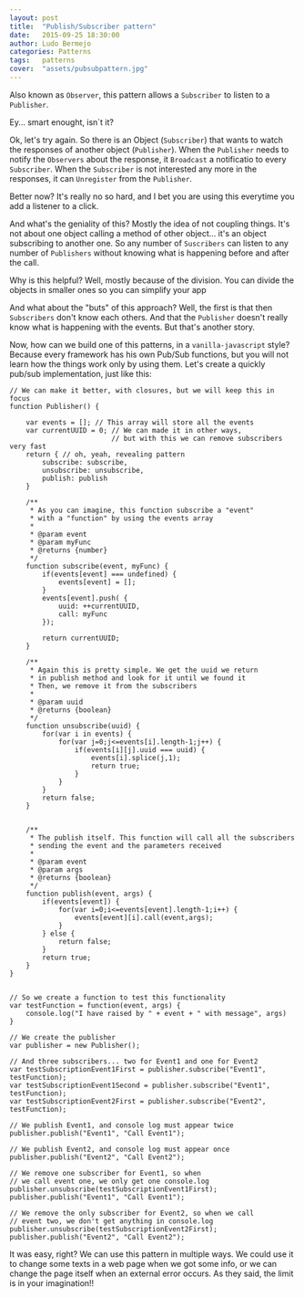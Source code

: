 ```yaml
---
layout: post
title:  "Publish/Subscriber pattern"
date:   2015-09-25 18:30:00
author: Ludo Bermejo
categories: Patterns 
tags:	patterns 
cover:  "assets/pubsubpattern.jpg"
---
```


Also known as `Observer`, this pattern allows a `Subscriber` to listen to a `Publisher`. 
  
Ey... smart enought, isn`t it?
  
Ok, let's try again. So there is an Object (`Subscriber`) that wants to watch the responses of another object (`Publisher`). When the `Publisher` needs to notify the `Observers` about the response, it `Broadcast` a notificatio to every `Subscriber`. When the `Subscriber` is not interested any more in the responses, it can `Unregister` from the `Publisher`.

Better now? It's really no so hard, and I bet you are using this everytime you add a listener to a click. 

And what's the geniality of this? Mostly the idea of not coupling things. It's not about one object calling a method of other object... it's an object subscribing to another one. So any number of `Suscribers` can listen to any number of `Publishers` without knowing what is happening before and after the call.
 
Why is this helpful? Well, mostly because of the division. You can divide the objects in smaller ones so you can simplify your app 

And what about the "buts" of this approach? Well, the first is that then `Subscribers` don't know each others. And that the `Publisher` doesn't really know what is happening with the events. But that's another story.
 
Now, how can we build one of this patterns, in a `vanilla-javascript` style? Because every framework has his own Pub/Sub functions, but you will not learn how the things work only by using them. Let's create a quickly pub/sub implementation, just like this:

    // We can make it better, with closures, but we will keep this in focus
    function Publisher() {

        var events = []; // This array will store all the events
        var currentUUID = 0; // We can made it in other ways, 
                             // but with this we can remove subscribers very fast
        return { // oh, yeah, revealing pattern
            subscribe: subscribe,
            unsubscribe: unsubscribe,
            publish: publish
        }

        /**
         * As you can imagine, this function subscribe a "event" 
         * with a "function" by using the events array
         *
         * @param event
         * @param myFunc
         * @returns {number}
         */
        function subscribe(event, myFunc) {
            if(events[event] === undefined) {
                events[event] = [];
            }
            events[event].push( {
                uuid: ++currentUUID,
                call: myFunc
            });

            return currentUUID;
        }

        /**
         * Again this is pretty simple. We get the uuid we return 
         * in publish method and look for it until we found it
         * Then, we remove it from the subscribers
         *
         * @param uuid
         * @returns {boolean}
         */
        function unsubscribe(uuid) {
            for(var i in events) {
                for(var j=0;j<=events[i].length-1;j++) {
                    if(events[i][j].uuid === uuid) {
                        events[i].splice(j,1);
                        return true;
                    }
                }
            }
            return false;
        }


        /**
         * The publish itself. This function will call all the subscribers 
         * sending the event and the parameters received
         *
         * @param event
         * @param args
         * @returns {boolean}
         */
        function publish(event, args) {
            if(events[event]) {
                for(var i=0;i<=events[event].length-1;i++) {
                    events[event][i].call(event,args);
                }
            } else {
                return false;
            }
            return true;
        }
    }


    // So we create a function to test this functionality
    var testFunction = function(event, args) {
        console.log("I have raised by " + event + " with message", args)
    }

    // We create the publisher
    var publisher = new Publisher();

    // And three subscribers... two for Event1 and one for Event2
    var testSubscriptionEvent1First = publisher.subscribe("Event1", testFunction);
    var testSubscriptionEvent1Second = publisher.subscribe("Event1", testFunction);
    var testSubscriptionEvent2First = publisher.subscribe("Event2", testFunction);

    // We publish Event1, and console log must appear twice
    publisher.publish("Event1", "Call Event1");

    // We publish Event2, and console log must appear once
    publisher.publish("Event2", "Call Event2");

    // We remove one subscriber for Event1, so when 
    // we call event one, we only get one console.log
    publisher.unsubscribe(testSubscriptionEvent1First);
    publisher.publish("Event1", "Call Event1");

    // We remove the only subscriber for Event2, so when we call 
    // event two, we don't get anything in console.log
    publisher.unsubscribe(testSubscriptionEvent2First);
    publisher.publish("Event2", "Call Event2");

It was easy, right? We can use this pattern in multiple ways. We could use it to change some texts in a web page when we got some info, or we can change the page itself when an external error occurs. As they said, the limit is in your imagination!!  
